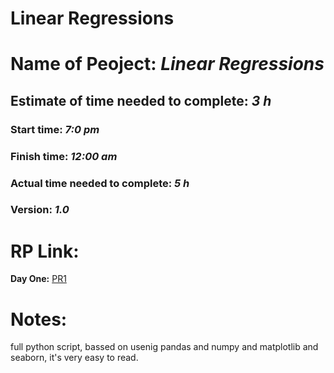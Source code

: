 # Linear Regressions

# Name of Peoject: ***Linear Regressions***
## Estimate of time needed to complete: ***3 h***
### Start time: ***7:0 pm***
### Finish time: ***12:00 am***
### Actual time needed to complete: ***5 h***
### Version: ***1.0***
# RP Link:

**Day One:**
[PR1](https://github.com/ahmad-swedani/Linear-Regressions/pull/1)


# Notes:
full python script, bassed on usenig pandas and numpy and matplotlib and seaborn, it's very easy to read.